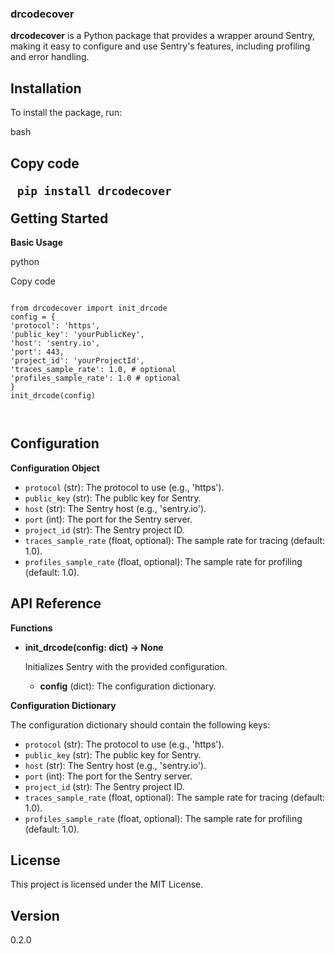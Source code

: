 <h3 id="drcodecover">drcodecover</h3>
<p><strong>drcodecover</strong> is a Python package that provides a wrapper around Sentry, making it easy to configure and use Sentry&#39;s features, including profiling and error handling.</p>
<h2 id="installation">Installation</h2>
<p>To install the package, run:</p>
<p>bash</p>
<h2 id="copy-code--pip-install-drcodecover--getting-started">Copy code
<pre><code class="language-const"> pip install drcodecover
</code></pre>
Getting Started</h2>
<p><strong>Basic Usage</strong></p>
<p>python</p>
<p>Copy code</p>
<pre><code class="language-const"> 
from drcodecover import init_drcode
config = {
'protocol': 'https',
'public_key': 'yourPublicKey',
'host': 'sentry.io',
'port': 443,
'project_id': 'yourProjectId',
'traces_sample_rate': 1.0, # optional
'profiles_sample_rate': 1.0 # optional
}
init_drcode(config)

</code></pre></p>

<h2 id="configuration">Configuration</h2>
<p><strong>Configuration Object</strong></p>
<ul>
<li><code>protocol</code> (str): The protocol to use (e.g., &#39;https&#39;).</li>
<li><code>public_key</code> (str): The public key for Sentry.</li>
<li><code>host</code> (str): The Sentry host (e.g., &#39;sentry.io&#39;).</li>
<li><code>port</code> (int): The port for the Sentry server.</li>
<li><code>project_id</code> (str): The Sentry project ID.</li>
<li><code>traces_sample_rate</code> (float, optional): The sample rate for tracing (default: 1.0).</li>
<li><code>profiles_sample_rate</code> (float, optional): The sample rate for profiling (default: 1.0).</li>
</ul>
<h2 id="api-reference">API Reference</h2>
<p><strong>Functions</strong></p>
<ul>
<li><p><strong>init_drcode(config: dict) -&gt; None</strong></p>
<p>Initializes Sentry with the provided configuration.</p>
<ul>
<li><strong>config</strong> (dict): The configuration dictionary.</li>
</ul>
</li>
</ul>
<p><strong>Configuration Dictionary</strong></p>
<p>The configuration dictionary should contain the following keys:</p>
<ul>
<li><code>protocol</code> (str): The protocol to use (e.g., &#39;https&#39;).</li>
<li><code>public_key</code> (str): The public key for Sentry.</li>
<li><code>host</code> (str): The Sentry host (e.g., &#39;sentry.io&#39;).</li>
<li><code>port</code> (int): The port for the Sentry server.</li>
<li><code>project_id</code> (str): The Sentry project ID.</li>
<li><code>traces_sample_rate</code> (float, optional): The sample rate for tracing (default: 1.0).</li>
<li><code>profiles_sample_rate</code> (float, optional): The sample rate for profiling (default: 1.0).</li>
</ul>
<h2 id="license">License</h2>
<p>This project is licensed under the MIT License.</p>
<h2 id="version">Version</h2>
<p>0.2.0</p>
